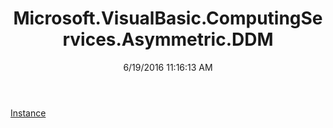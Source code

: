﻿---
title: Microsoft.VisualBasic.ComputingServices.Asymmetric.DDM
date: 6/19/2016 11:16:13 AM
---

[Instance](T-Microsoft.VisualBasic.ComputingServices.Asymmetric.DDM.Instance.html)
